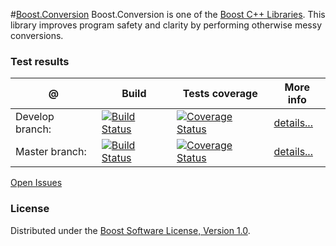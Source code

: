 #[Boost.Conversion](http://boost.org/libs/conversion)
Boost.Conversion is one of the [Boost C++ Libraries](http://github.com/boostorg). This library improves program safety and clarity by performing otherwise messy conversions.

### Test results

@               | Build         | Tests coverage | More info
----------------|-------------- | -------------- |-----------
Develop branch: | [![Build Status](https://travis-ci.org/apolukhin/conversion.svg?branch=develop)](https://travis-ci.org/apolukhin/conversion)  | [![Coverage Status](https://coveralls.io/repos/apolukhin/conversion/badge.png?branch=develop)](https://coveralls.io/r/apolukhin/conversion?branch=develop) | [details...](http://www.boost.org/development/tests/develop/developer/conversion.html)
Master branch:  | [![Build Status](https://travis-ci.org/apolukhin/conversion.svg?branch=master)](https://travis-ci.org/apolukhin/conversion)  | [![Coverage Status](https://coveralls.io/repos/apolukhin/conversion/badge.png?branch=master)](https://coveralls.io/r/apolukhin/conversion?branch=master) | [details...](http://www.boost.org/development/tests/master/developer/conversion.html)


[Open Issues](https://svn.boost.org/trac/boost/query?status=!closed&component=conversion&or&status=!closed&component=lexical_cast)

### License

Distributed under the [Boost Software License, Version 1.0](http://boost.org/LICENSE_1_0.txt).
